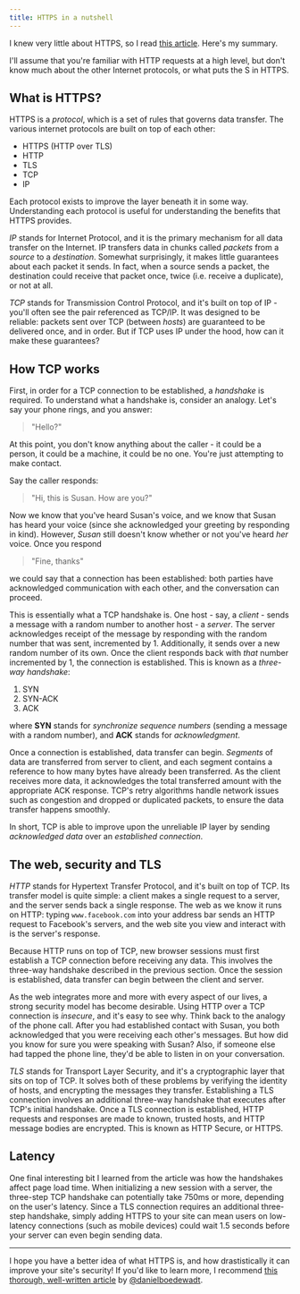 ```yaml
---
title: HTTPS in a nutshell
---
```


I knew very little about HTTPS, so I read [this article](http://www.objc.io/issue-10/ip-tcp-http.html). Here's my summary.

I'll assume that you're familiar with HTTP requests at a high level, but don't know much about the other Internet protocols, or what puts the S in HTTPS.

## What is HTTPS?

HTTPS is a *protocol*, which is a set of rules that governs data transfer. The various internet protocols are built on top of each other:

  - HTTPS (HTTP over TLS)
  - HTTP
  - TLS
  - TCP
  - IP

Each protocol exists to improve the layer beneath it in some way. Understanding each protocol is useful for understanding the benefits that HTTPS provides.

*IP* stands for Internet Protocol, and it is the primary mechanism for all data transfer on the Internet. IP transfers data in chunks called *packets* from a *source* to a *destination*. Somewhat surprisingly, it makes little guarantees about each packet it sends. In fact, when a source sends a packet, the destination could receive that packet once, twice (i.e. receive a duplicate), or not at all.

*TCP* stands for Transmission Control Protocol, and it's built on top of IP - you'll often see the pair referenced as TCP/IP. It was designed to be reliable: packets sent over TCP (between *hosts*) are guaranteed to be delivered once, and in order. But if TCP uses IP under the hood, how can it make these guarantees?

## How TCP works

First, in order for a TCP connection to be established, a *handshake* is required. To understand what a handshake is, consider an analogy. Let's say your phone rings, and you answer:

> "Hello?"

At this point, you don't know anything about the caller - it could be a person, it could be a machine, it could be no one. You're just attempting to make contact.

Say the caller responds:

> "Hi, this is Susan. How are you?"

Now we know that you've heard Susan's voice, and we know that Susan has heard your voice (since she acknowledged your greeting by responding in kind). However, *Susan* still doesn't know whether or not you've heard *her* voice. Once you respond

> "Fine, thanks"

we could say that a connection has been established: both parties have acknowledged communication with each other, and the conversation can proceed.

This is essentially what a TCP handshake is. One host - say, a *client* - sends a message with a random number to another host - a *server*. The server acknowledges receipt of the message by responding with the random number that was sent, incremented by 1. Additionally, it sends over a new random number of its own. Once the client responds back with *that* number incremented by 1, the connection is established. This is known as a *three-way handshake*: 

1. SYN
2. SYN-ACK
3. ACK

where **SYN** stands for *synchronize sequence numbers* (sending a message with a random number), and **ACK** stands for *acknowledgment*.

Once a connection is established, data transfer can begin. *Segments* of data are transferred from server to client, and each segment contains a reference to how many bytes have already been transferred. As the client receives more data, it acknowledges the total transferred amount with the appropriate ACK response. TCP's retry algorithms handle network issues such as congestion and dropped or duplicated packets, to ensure the data transfer happens smoothly.

In short, TCP is able to improve upon the unreliable IP layer by sending *acknowledged data* over an *established connection*.

## The web, security and TLS

*HTTP* stands for Hypertext Transfer Protocol, and it's built on top of TCP. Its transfer model is quite simple: a client makes a single request to a server, and the server sends back a single response. The web as we know it runs on HTTP: typing `www.facebook.com` into your address bar sends an HTTP request to Facebook's servers, and the web site you view and interact with is the server's response.

Because HTTP runs on top of TCP, new browser sessions must first establish a TCP connection before receiving any data. This involves the three-way handshake described in the previous section. Once the session is established, data transfer can begin between the client and server.

As the web integrates more and more with every aspect of our lives, a strong security model has become desirable. Using HTTP over a TCP connection is *insecure*, and it's easy to see why. Think back to the analogy of the phone call. After you had established contact with Susan, you both acknowledged that you were receiving each other's messages. But how did you know for sure you were speaking with Susan? Also, if someone else had tapped the phone line, they'd be able to listen in on your conversation.

*TLS* stands for Transport Layer Security, and it's a cryptographic layer that sits on top of TCP. It solves both of these problems by verifying the identity of hosts, and encrypting the messages they transfer. Establishing a TLS connection involves an additional three-way handshake that executes after TCP's initial handshake. Once a TLS connection is established, HTTP requests and responses are made to known, trusted hosts, and HTTP message bodies are encrypted. This is known as HTTP Secure, or HTTPS.

## Latency

One final interesting bit I learned from the article was how the handshakes affect page load time. When initializing a new session with a server, the three-step TCP handshake can potentially take 750ms or more, depending on the user's latency. Since a TLS connection requires an additional three-step handshake, simply adding HTTPS to your site can mean users on low-latency connections (such as mobile devices) could wait 1.5 seconds before your server can even begin sending data.

---

I hope you have a better idea of what HTTPS is, and how drastistically it can improve your site's security! If you'd like to learn more, I recommend [this thorough, well-written article](http://www.objc.io/issue-10/ip-tcp-http.html) by [@danielboedewadt](https://twitter.com/danielboedewadt).
